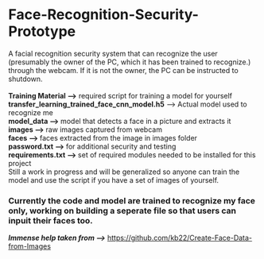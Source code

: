 # Face-Recognition-Security-Prototype
A facial recognition security system that can recognize the user (presumably the owner of the PC, which it has been trained to recognize.) through the webcam. If it is not the owner, the PC can be instructed to shutdown. <br>
<br><b>Training Material --></b> required script for training a model for yourself
<br><b>transfer_learning_trained_face_cnn_model.h5</b> --> Actual model used to recognize me
<br><b>model_data --> </b>model that detects a face in a picture and extracts it
<br><b>images --> </b>raw images captured from webcam
<br><b>faces --> </b>faces extracted from the image in images folder
<br><b>password.txt --> </b>for additional security and testing
<br><b>requirements.txt --> </b>set of required modules needed to be installed for this project
<br> Still a work in progress and will be generalized so anyone can train the model and use the script if you have a set of images of yourself.


<h3> Currently the code and model are trained to recognize my face only, working on building a seperate file so that users can inpuit their faces too.</h3>

<b><i>Immense help taken from --></i></b> https://github.com/kb22/Create-Face-Data-from-Images
